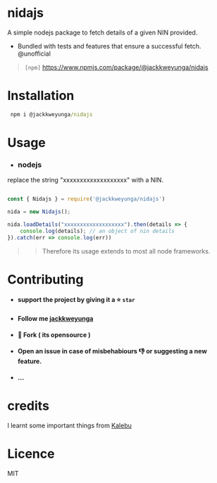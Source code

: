 # nidajs

A simple nodejs package to fetch details of a given NIN provided.
- Bundled with tests and features that ensure a successful fetch.
@unofficial


> `[npm]` https://www.npmjs.com/package/@jackkweyunga/nidajs


# Installation

 ```cmd
  npm i @jackkweyunga/nidajs
  ```
  
# Usage

- ### nodejs

replace the string "xxxxxxxxxxxxxxxxxxx" with a NIN.

```javascript

const { Nidajs } = require('@jackkweyunga/nidajs')

nida = new Nidajs();

nida.loadDetails("xxxxxxxxxxxxxxxxxxx").then(details => {
    console.log(details); // an object of nin details
}).catch(err => console.log(err))


```

>> Therefore its usage extends to most all node frameworks.

# Contributing

- #### support the project by giving it a :star: `star` 
- #### Follow me [jackkweyunga](https://github.com/jackkweyunga)
- #### :fork_and_knife: Fork ( its opensource )
- #### Open an issue in case of misbehabiours 👎 or suggesting a new feature.
- #### ...

# credits 
I learnt some important things from [Kalebu](https://github.com/Kalebu/Nida)

# Licence

MIT






